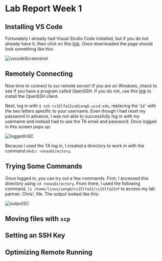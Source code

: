 # **Lab Report Week 1**

## Installing VS Code
Fortunately I already had Visual Studio Code installed, but if you do not already have it, then click on this [link](https://code.visualstudio.com/download). Once downloaded the page should look something like this: 

![vscodeScreenshot](https://user-images.githubusercontent.com/68180000/193378761-ea4ee918-e2ac-464c-9753-dfc4d266e3f5.jpg)


## Remotely Connecting
Now time to connect to our remote server! If you are on Windows, check to see if you have a program called OpenSSH. If you do not, use this [link](https://docs.microsoft.com/en-us/windows-server/administration/openssh/openssh_install_firstuse) to install the OpenSSH client. 

Next, log in with `$ ssh cs15lfa22zz@ieng6.ucsd.edu`, replacing the 'zz' with the two letters specific to your username. Even though I had reset my password in advance, I was not able to successfully log in with my username and instead had to use the TA email and password. Once logged in this screen pops up: 

![loggedInSC](https://user-images.githubusercontent.com/68180000/193379049-0a07d8ef-a9bb-4cbe-91d2-2744a1a07108.jpg)

Because I used the TA log in, I created a directory to work in with the command `mkdir ronasDirectory`. 

## Trying Some Commands 
Once logged in, you can try out a few commands. First, I accessed this directory using `cd ronasDirectory`. From there, I used the following command, `ls /home/linux/ieng6/cs15lfa22/cs15lfa22nf` to access my lab partner, Chris', file. The output looked like this: 

![outputSC](https://user-images.githubusercontent.com/68180000/193379461-26876d04-7bfb-47ed-b8ce-a41101cf09fa.jpg)

## Moving files with `scp`

## Setting an SSH Key

## Optimizing Remote Running
